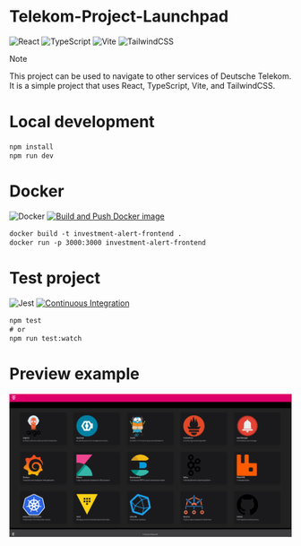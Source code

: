 # Telekom-Project-Launchpad
![React](https://img.shields.io/badge/react-%2320232a.svg?style=for-the-badge&logo=react&logoColor=%2361DAFB)
![TypeScript](https://img.shields.io/badge/typescript-%23007ACC.svg?style=for-the-badge&logo=typescript&logoColor=white)
![Vite](https://img.shields.io/badge/vite-%23646CFF.svg?style=for-the-badge&logo=vite&logoColor=white)
![TailwindCSS](https://img.shields.io/badge/tailwindcss-%2338B2AC.svg?style=for-the-badge&logo=tailwind-css&logoColor=white)
> [!NOTE]
> This project can be used to navigate to other services of Deutsche Telekom. 
> It is a simple project that uses React, TypeScript, Vite, and TailwindCSS.
# Local development
```shell
npm install
npm run dev
```

# Docker
![Docker](https://img.shields.io/badge/docker-%230db7ed.svg?style=for-the-badge&logo=docker&logoColor=white)
[![Build and Push Docker image](https://github.com/Investment-Alert-System/Investment-Alert-Frontend/actions/workflows/build-and-push-docker.yaml/badge.svg?branch=main)](https://github.com/Investment-Alert-System/Investment-Alert-Frontend/actions/workflows/build-and-push-docker.yaml)
```shell
docker build -t investment-alert-frontend .
docker run -p 3000:3000 investment-alert-frontend
```

# Test project
![Jest](https://img.shields.io/badge/-jest-%23C21325?style=for-the-badge&logo=jest&logoColor=white)
[![Continuous Integration](https://github.com/Investment-Alert-System/Investment-Alert-Frontend/actions/workflows/run-jest-tests.yaml/badge.svg?branch=main)](https://github.com/Investment-Alert-System/Investment-Alert-Frontend/actions/workflows/run-jest-tests.yaml)
```shell
npm test
# or
npm run test:watch
```
# Preview example
![](./img/Preview.png)